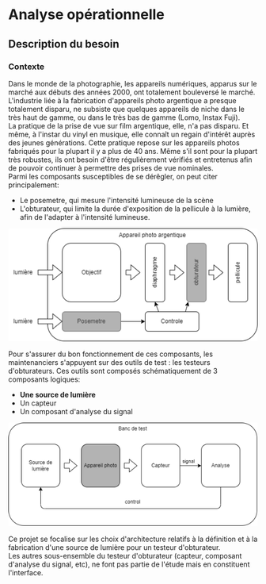 # Analyse opérationnelle

## Description du besoin
### Contexte
Dans le monde de la photographie, les appareils numériques, apparus sur le marché aux débuts des années 2000, ont totalement bouleversé le marché. L'industrie liée à la fabrication d'appareils photo argentique a presque totalement disparu, ne subsiste que quelques appareils de niche dans le très haut de gamme, ou dans le très bas de gamme (Lomo, Instax Fuji).  
La pratique de la prise de vue sur film argentique, elle, n'a pas disparu. Et même, à l'instar du vinyl en musique, elle connaît un regain d'intérêt auprès des jeunes générations. Cette pratique repose sur les appareils photos fabriqués pour la plupart il y a plus de 40 ans. Même s'il sont pour la plupart très robustes, ils ont besoin d'être régulièrement vérifiés et entretenus afin de pouvoir continuer à permettre des prises de vue nominales.  
Parmi les composants susceptibles de se dérêgler, on peut citer principalement:  
- Le posemetre, qui mesure l'intensité lumineuse de la scène
- L'obturateur, qui limite la durée d'exposition de la pellicule à la lumière, afin de l'adapter à l'intensité lumineuse.

![appareil photo](illustrations/appareil_photo.png)

Pour s'assurer du bon fonctionnement de ces composants, les maintenanciers s'appuyent sur des outils de test : les testeurs d'obturateurs.
Ces outils sont composés schématiquement de 3 composants logiques:
- __Une source de lumière__
- Un capteur
- Un composant d'analyse du signal

![banc de test](illustrations/testeur.png)

Ce projet se focalise sur les choix d'architecture relatifs à la définition et à la fabrication d'une source de lumière pour un testeur d'obturateur.  
Les autres sous-ensemble du testeur d'obturateur (capteur, composant d'analyse du signal, etc), ne font pas partie de l'étude mais en constituent l'interface.

  
